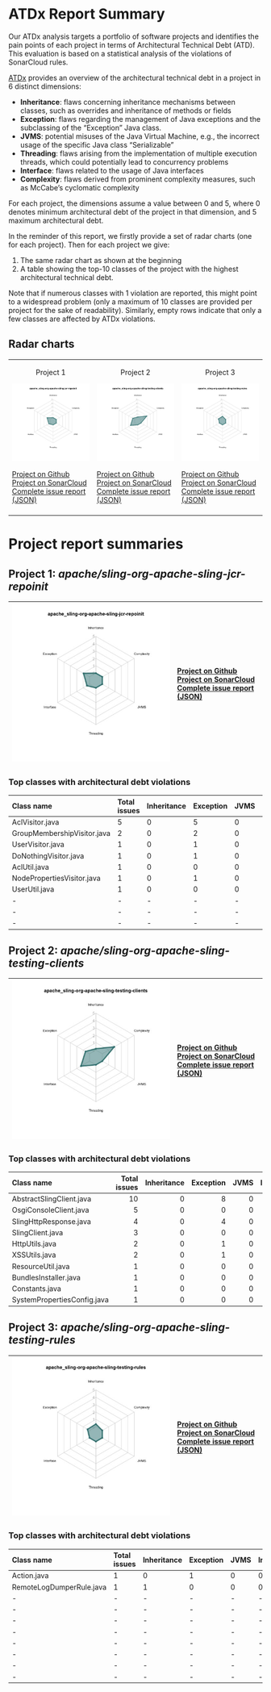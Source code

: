 # ATDx Report Summary
Our ATDx analysis targets a portfolio of software projects and identifies the pain points of each project in terms of Architectural Technical Debt (ATD). This evaluation is based on a statistical analysis of the violations of SonarCloud rules.

[ATDx](https://robertoverdecchia.github.io/papers/ENASE_2020.pdf) provides an overview of the architectural technical debt in a project  in 6 distinct dimensions:
* **Inheritance**: flaws concerning inheritance mechanisms between classes, such as overrides and inheritance of methods or fields
* **Exception**: flaws regarding the management of Java exceptions and the subclassing of the “Exception” Java class.
* **JVMS**: potential misuses of the Java Virtual Machine, e.g., the incorrect usage of the specific Java class “Serializable”
* **Threading**: flaws arising from the implementation of multiple execution threads, which could potentially lead to concurrency problems
* **Interface**: flaws related to the usage of Java interfaces
* **Complexity**: flaws derived from prominent complexity measures, such as McCabe’s cyclomatic complexity

For each project, the dimensions assume a value between 0 and 5, where 0 denotes minimum architectural debt of the project in that dimension, and 5 maximum architectural debt.

In the reminder of this report, we firstly provide a set of radar charts (one for each project). Then for each project we give:
1. The same radar chart as shown at the beginning
2. A table showing the top-10 classes of the project with the highest architectural technical debt.

Note that if numerous classes with 1 violation are reported, this might point to a widespread problem (only a maximum of 10 classes are provided per project for the sake of readability). Similarly, empty rows indicate that only a few classes are affected by ATDx violations.

## Radar charts
||||
|-|-|-|
|<p align="center">Project 1</p><img src="https://github.com/S2-group/ATDx_reports/blob/master/plots/apache_sling-org-apache-sling-jcr-repoinit.jpg"/> <p style="text-align:left">[Project on Github](https://github.com/apache/sling-org-apache-sling-jcr-repoinit) <br> [Project on SonarCloud ](https://sonarcloud.io/dashboard?id=apache_sling-org-apache-sling-jcr-repoinit) <br> [Complete issue report (JSON)](https://github.com/S2-group/ATDx_reports/blob/master/jsons/apache_sling-org-apache-sling-jcr-repoinit.json)</p>|<p align="center">Project 2</p><img src="https://github.com/S2-group/ATDx_reports/blob/master/plots/apache_sling-org-apache-sling-testing-clients.jpg"/> <p style="text-align:left">[Project on Github](https://github.com/apache/sling-org-apache-sling-testing-clients) <br> [Project on SonarCloud ](https://sonarcloud.io/dashboard?id=apache_sling-org-apache-sling-testing-clients) <br> [Complete issue report (JSON)](https://github.com/S2-group/ATDx_reports/blob/master/jsons/apache_sling-org-apache-sling-testing-clients.json)</p>|<p align="center">Project 3</p><img src="https://github.com/S2-group/ATDx_reports/blob/master/plots/apache_sling-org-apache-sling-testing-rules.jpg"/> <p style="text-align:left">[Project on Github](https://github.com/apache/sling-org-apache-sling-testing-rules) <br> [Project on SonarCloud ](https://sonarcloud.io/dashboard?id=apache_sling-org-apache-sling-testing-rules) <br> [Complete issue report (JSON)](https://github.com/S2-group/ATDx_reports/blob/master/jsons/apache_sling-org-apache-sling-testing-rules.json)</p>
 | |

# Project report summaries
## Project 1: _apache/sling-org-apache-sling-jcr-repoinit_
|<img src="https://github.com/S2-group/ATDx_reports/blob/master/plots/apache_sling-org-apache-sling-jcr-repoinit.jpg"/>|<p style="text-align:left">[Project on Github](https://github.com/apache/sling-org-apache-sling-jcr-repoinit) <br> [Project on SonarCloud ](https://sonarcloud.io/dashboard?id=apache_sling-org-apache-sling-jcr-repoinit) <br> [Complete issue report (JSON)](https://github.com/S2-group/ATDx_reports/blob/master/jsons/apache_sling-org-apache-sling-jcr-repoinit.json)</p>
|-|-|
### Top classes with architectural debt violations
| Class name                  | Total issues   | Inheritance   | Exception   | JVMS   | Interface   | Threading   | Complexity   | Fully qualified class name                                                   |
|:----------------------------|:---------------|:--------------|:------------|:-------|:------------|:------------|:-------------|:-----------------------------------------------------------------------------|
| AclVisitor.java             | 5              | 0             | 5           | 0      | 0           | 0           | 0            | src/main/java/org/apache/sling/jcr/repoinit/impl/AclVisitor.java             |
| GroupMembershipVisitor.java | 2              | 0             | 2           | 0      | 0           | 0           | 0            | src/main/java/org/apache/sling/jcr/repoinit/impl/GroupMembershipVisitor.java |
| UserVisitor.java            | 1              | 0             | 1           | 0      | 0           | 0           | 0            | src/main/java/org/apache/sling/jcr/repoinit/impl/UserVisitor.java            |
| DoNothingVisitor.java       | 1              | 0             | 1           | 0      | 0           | 0           | 0            | src/main/java/org/apache/sling/jcr/repoinit/impl/DoNothingVisitor.java       |
| AclUtil.java                | 1              | 0             | 0           | 0      | 1           | 0           | 0            | src/main/java/org/apache/sling/jcr/repoinit/impl/AclUtil.java                |
| NodePropertiesVisitor.java  | 1              | 0             | 1           | 0      | 0           | 0           | 0            | src/main/java/org/apache/sling/jcr/repoinit/impl/NodePropertiesVisitor.java  |
| UserUtil.java               | 1              | 0             | 0           | 0      | 1           | 0           | 0            | src/main/java/org/apache/sling/jcr/repoinit/impl/UserUtil.java               |
| -                           | -              | -             | -           | -      | -           | -           | -            | -                                                                            |
| -                           | -              | -             | -           | -      | -           | -           | -            | -                                                                            |
| -                           | -              | -             | -           | -      | -           | -           | -            | -                                                                            |

## Project 2: _apache/sling-org-apache-sling-testing-clients_
|<img src="https://github.com/S2-group/ATDx_reports/blob/master/plots/apache_sling-org-apache-sling-testing-clients.jpg"/>|<p style="text-align:left">[Project on Github](https://github.com/apache/sling-org-apache-sling-testing-clients) <br> [Project on SonarCloud ](https://sonarcloud.io/dashboard?id=apache_sling-org-apache-sling-testing-clients) <br> [Complete issue report (JSON)](https://github.com/S2-group/ATDx_reports/blob/master/jsons/apache_sling-org-apache-sling-testing-clients.json)</p>
|-|-|
### Top classes with architectural debt violations
| Class name                  |   Total issues |   Inheritance |   Exception |   JVMS |   Interface |   Threading |   Complexity | Fully qualified class name                                                 |
|:----------------------------|---------------:|--------------:|------------:|-------:|------------:|------------:|-------------:|:---------------------------------------------------------------------------|
| AbstractSlingClient.java    |             10 |             0 |           8 |      0 |           2 |           0 |            0 | src/main/java/org/apache/sling/testing/clients/AbstractSlingClient.java    |
| OsgiConsoleClient.java      |              5 |             0 |           0 |      0 |           5 |           0 |            0 | src/main/java/org/apache/sling/testing/clients/osgi/OsgiConsoleClient.java |
| SlingHttpResponse.java      |              4 |             0 |           4 |      0 |           0 |           0 |            0 | src/main/java/org/apache/sling/testing/clients/SlingHttpResponse.java      |
| SlingClient.java            |              3 |             0 |           0 |      0 |           3 |           0 |            0 | src/main/java/org/apache/sling/testing/clients/SlingClient.java            |
| HttpUtils.java              |              2 |             0 |           1 |      0 |           1 |           0 |            0 | src/main/java/org/apache/sling/testing/clients/util/HttpUtils.java         |
| XSSUtils.java               |              2 |             0 |           1 |      0 |           1 |           0 |            0 | src/main/java/org/apache/sling/testing/clients/util/XSSUtils.java          |
| ResourceUtil.java           |              1 |             0 |           0 |      0 |           1 |           0 |            0 | src/main/java/org/apache/sling/testing/clients/util/ResourceUtil.java      |
| BundlesInstaller.java       |              1 |             0 |           0 |      0 |           1 |           0 |            0 | src/main/java/org/apache/sling/testing/clients/osgi/BundlesInstaller.java  |
| Constants.java              |              1 |             0 |           0 |      0 |           1 |           0 |            0 | src/main/java/org/apache/sling/testing/Constants.java                      |
| SystemPropertiesConfig.java |              1 |             0 |           0 |      0 |           1 |           0 |            0 | src/main/java/org/apache/sling/testing/clients/SystemPropertiesConfig.java |

## Project 3: _apache/sling-org-apache-sling-testing-rules_
|<img src="https://github.com/S2-group/ATDx_reports/blob/master/plots/apache_sling-org-apache-sling-testing-rules.jpg"/>|<p style="text-align:left">[Project on Github](https://github.com/apache/sling-org-apache-sling-testing-rules) <br> [Project on SonarCloud ](https://sonarcloud.io/dashboard?id=apache_sling-org-apache-sling-testing-rules) <br> [Complete issue report (JSON)](https://github.com/S2-group/ATDx_reports/blob/master/jsons/apache_sling-org-apache-sling-testing-rules.json)</p>
|-|-|
### Top classes with architectural debt violations
| Class name               | Total issues   | Inheritance   | Exception   | JVMS   | Interface   | Threading   | Complexity   | Fully qualified class name                                                  |
|:-------------------------|:---------------|:--------------|:------------|:-------|:------------|:------------|:-------------|:----------------------------------------------------------------------------|
| Action.java              | 1              | 0             | 1           | 0      | 0           | 0           | 0            | src/main/java/org/apache/sling/testing/junit/rules/util/Action.java         |
| RemoteLogDumperRule.java | 1              | 1             | 0           | 0      | 0           | 0           | 0            | src/main/java/org/apache/sling/testing/junit/rules/RemoteLogDumperRule.java |
| -                        | -              | -             | -           | -      | -           | -           | -            | -                                                                           |
| -                        | -              | -             | -           | -      | -           | -           | -            | -                                                                           |
| -                        | -              | -             | -           | -      | -           | -           | -            | -                                                                           |
| -                        | -              | -             | -           | -      | -           | -           | -            | -                                                                           |
| -                        | -              | -             | -           | -      | -           | -           | -            | -                                                                           |
| -                        | -              | -             | -           | -      | -           | -           | -            | -                                                                           |
| -                        | -              | -             | -           | -      | -           | -           | -            | -                                                                           |
| -                        | -              | -             | -           | -      | -           | -           | -            | -                                                                           |

